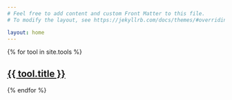```yaml
---
# Feel free to add content and custom Front Matter to this file.
# To modify the layout, see https://jekyllrb.com/docs/themes/#overriding-theme-defaults

layout: home
---
```


{% for tool in site.tools %}
  <h2>
    <a href="{{ tool.url }}">
      {{ tool.title }}
    </a>
  </h2>
{% endfor %}
